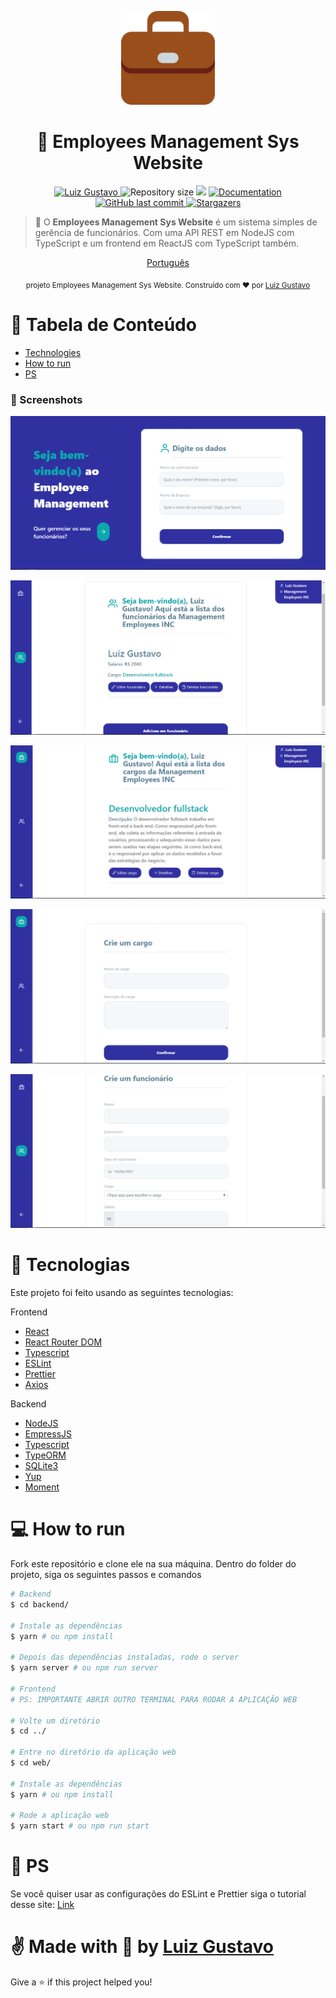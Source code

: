 <p align="center">
   <img src="./web/src/images/briefcase-images/apple-touch-icon.png" width="150"/>
</p>

<h1 align="center"> 💼 Employees Management Sys Website </h1>

<p align="center">
	<a href="https://www.linkedin.com/in/luiz-gustavo-56146b1a5/">
      <img alt="Luiz Gustavo" src="https://img.shields.io/badge/-LuizGustavo-3030a1?style=flat&logo=Linkedin&logoColor=white" />
   </a>
  <img alt="Repository size" src="https://img.shields.io/github/repo-size/tonicprism/management-of-employees-sys?color=3030a1">

  <img src="https://img.shields.io/badge/version-1.0.0-3030a1.svg?cacheSeconds=2592000" />
  <a href="https://github.com/tonicprism/management-of-employees-sys/#readme">
    <img alt="Documentation" src="https://img.shields.io/badge/documentation-yes-3030a1.svg" target="_blank" />
  </a>
   <a href="https://github.com/tonicprism/management-of-employees-sys/commits/master">
      <img alt="GitHub last commit" src="https://img.shields.io/github/last-commit/tonicprism/management-of-employees-sys?color=3030a1">
  </a>
   <a href="https://github.com/tonicprism/management-of-employees-sys/stargazers">
      <img alt="Stargazers" src="https://img.shields.io/github/stars/tonicprism/management-of-employees-sys?color=3030a1&logo=github">
   </a>
</p>

> 💼 O **Employees Management Sys Website** é um sistema simples de gerência de funcionários. Com uma API REST em NodeJS com TypeScript e um frontend em ReactJS com TypeScript também.

<p align="center">
    <a href="README.md">Português</a>
</p>

<div align="center">
  <sub> projeto Employees Management Sys Website. Construído com ❤︎ por
    <a href="https://github.com/tonicprism">Luiz Gustavo</a>
  </sub>
</div>

# 📌 Tabela de Conteúdo

- [Technologies](#computer-technologies)
- [How to run](#construction_worker-how-to-run)
- [PS](#monocle_face-ps)

### 📸 Screenshots

<p align="center">
   <img src="./.github/screenshot00.png" />
</p>
<p align="center">
   <img src="./.github/screenshot01.png" />
</p>
<p align="center">
   <img src="./.github/screenshot02.png" />
</p>

<p align="center">
   <img src="./.github/screenshot03.png" />
</p>

<p align="center">
   <img src="./.github/screenshot04.png" />
</p>

# 🔨 Tecnologias

Este projeto foi feito usando as seguintes tecnologias:

Frontend

- [React](https://reactnative.dev/)
- [React Router DOM](https://styled-components.com)
- [Typescript](https://www.typescriptlang.org)
- [ESLint](https://www.npmjs.com/package/eslint)
- [Prettier](https://www.npmjs.com/package/eslint)
- [Axios]()

Backend

- [NodeJS](https://nodejs.org/en/)
- [EmpressJS](https://expressjs.com/)
- [Typescript](https://www.typescriptlang.org)
- [TypeORM](https://typeorm.io/)
- [SQLite3](https://www.sqlitetutorial.net/sqlite-nodejs/)
- [Yup](https://github.com/jquense/yup)
- [Moment](https://momentjs.com/)

# 💻 How to run

Fork este repositório e clone ele na sua máquina. Dentro do folder do projeto, siga os seguintes passos e comandos

```sh
# Backend
$ cd backend/

# Instale as dependências
$ yarn # ou npm install

# Depois das dependências instaladas, rode o server
$ yarn server # ou npm run server

# Frontend
# PS: IMPORTANTE ABRIR OUTRO TERMINAL PARA RODAR A APLICAÇÃO WEB

# Volte um diretório
$ cd ../

# Entre no diretório da aplicação web
$ cd web/

# Instale as dependências
$ yarn # ou npm install

# Rode a aplicação web
$ yarn start # ou npm run start
```

# 🧐 PS

Se você quiser usar as configurações do ESLint e Prettier siga o tutorial desse site:
[Link](https://dev.to/christiantld/configurando-um-projeto-react-com-typescript-3kg)

# ✌ Made with 💙 by [Luiz Gustavo](https://github.com/tonicprism/)

Give a ⭐️ if this project helped you!

